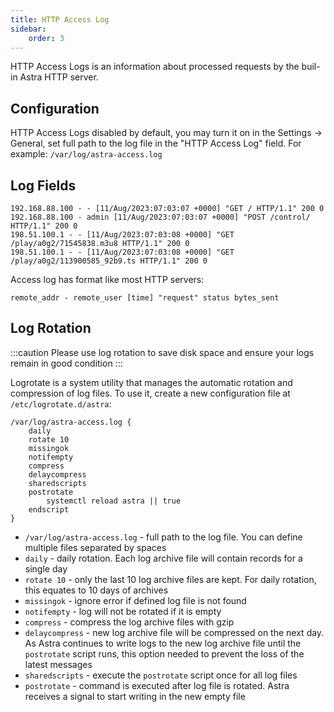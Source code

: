 ```yaml
---
title: HTTP Access Log
sidebar:
    order: 3
---
```


HTTP Access Logs is an information about processed requests by the buil-in Astra HTTP server.

## Configuration

HTTP Access Logs disabled by default, you may turn it on in the Settings → General, set full path to the log file in the "HTTP Access Log" field. For example: `/var/log/astra-access.log`

## Log Fields

```
192.168.88.100 - - [11/Aug/2023:07:03:07 +0000] "GET / HTTP/1.1" 200 0
192.168.88.100 - admin [11/Aug/2023:07:03:07 +0000] "POST /control/ HTTP/1.1" 200 0
198.51.100.1 - - [11/Aug/2023:07:03:08 +0000] "GET /play/a0g2/71545838.m3u8 HTTP/1.1" 200 0
198.51.100.1 - - [11/Aug/2023:07:03:08 +0000] "GET /play/a0g2/113900585_92b9.ts HTTP/1.1" 200 0
```

Access log has format like most HTTP servers:

```
remote_addr - remote_user [time] "request" status bytes_sent
```

## Log Rotation

:::caution
Please use log rotation to save disk space and ensure your logs remain in good condition
:::

Logrotate is a system utility that manages the automatic rotation and compression of log files. To use it, create a new configuration file at `/etc/logrotate.d/astra`:

```
/var/log/astra-access.log {
    daily
    rotate 10
    missingok
    notifempty
    compress
    delaycompress
    sharedscripts
    postrotate
        systemctl reload astra || true
    endscript
}
```

- `/var/log/astra-access.log` - full path to the log file. You can define multiple files separated by spaces
- `daily` - daily rotation. Each log archive file will contain records for a single day
- `rotate 10` - only the last 10 log archive files are kept. For daily rotation, this equates to 10 days of archives
- `missingok` - ignore error if defined log file is not found
- `notifempty` - log will not be rotated if it is empty
- `compress` - compress the log archive files with gzip
- `delaycompress` - new log archive file will be compressed on the next day. As Astra continues to write logs to the new log archive file until the `postrotate` script runs, this option needed to prevent the loss of the latest messages
- `sharedscripts` - execute the `postrotate` script once for all log files
- `postrotate` - command is executed after log file is rotated. Astra receives a signal to start writing in the new empty file
